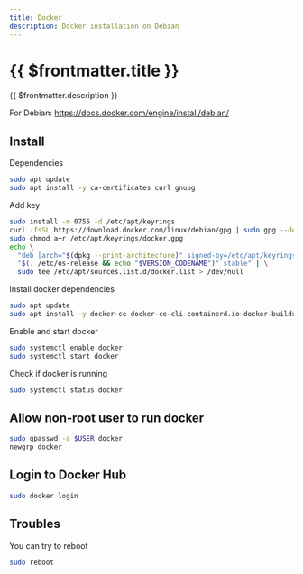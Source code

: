 ```yaml
---
title: Docker
description: Docker installation on Debian
---
```


# {{ $frontmatter.title }}

{{ $frontmatter.description }}

For Debian: <https://docs.docker.com/engine/install/debian/>

## Install

Dependencies

```sh
sudo apt update
sudo apt install -y ca-certificates curl gnupg
```

Add key

```sh
sudo install -m 0755 -d /etc/apt/keyrings
curl -fsSL https://download.docker.com/linux/debian/gpg | sudo gpg --dearmor -o /etc/apt/keyrings/docker.gpg
sudo chmod a+r /etc/apt/keyrings/docker.gpg
echo \
  "deb [arch="$(dpkg --print-architecture)" signed-by=/etc/apt/keyrings/docker.gpg] https://download.docker.com/linux/debian \
  "$(. /etc/os-release && echo "$VERSION_CODENAME")" stable" | \
  sudo tee /etc/apt/sources.list.d/docker.list > /dev/null
```

Install docker dependencies

```sh
sudo apt update
sudo apt install -y docker-ce docker-ce-cli containerd.io docker-buildx-plugin docker-compose-plugin
```

Enable and start docker

```sh
sudo systemctl enable docker
sudo systemctl start docker
```

Check if docker is running

```sh
sudo systemctl status docker
```

## Allow non-root user to run docker

```sh
sudo gpasswd -a $USER docker
newgrp docker
```

## Login to Docker Hub

```sh
sudo docker login
```

## Troubles

You can try to reboot

```sh
sudo reboot
```
